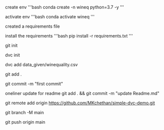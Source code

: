 create env
'''bash 
conda create -n wineq python=3.7 -y
'''

activate env 
'''bash
conda activate wineq
'''


created a requirements file 

install the requirements
'''bash
pip install -r requirements.txt
'''

git init

dvc init


dvc add data_given/winequality.csv

git add .

git commit -m "first commit"

oneliner update for readme
git add . && git commit -m "update Readme.md"

git remote add origin https://github.com/MKchethan/simple-dvc-demo.git

git branch -M main

git push origin main